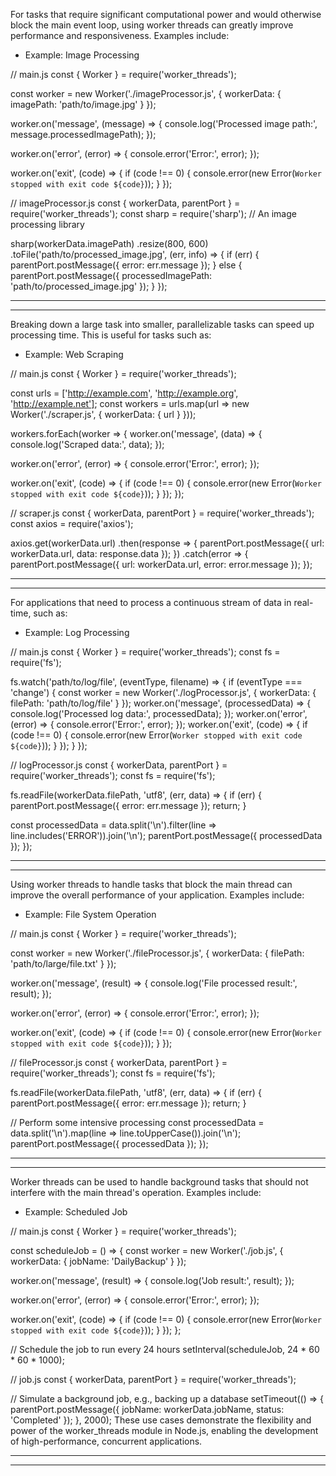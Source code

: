 <!-- 1. CPU-Intensive Tasks -->
For tasks that require significant computational power and would otherwise block the main event loop, 
using worker threads can greatly improve performance and responsiveness. Examples include:

* Example: Image Processing

<!-- ============================================= -->
// main.js
const { Worker } = require('worker_threads');

const worker = new Worker('./imageProcessor.js', {
  workerData: { imagePath: 'path/to/image.jpg' }
});

worker.on('message', (message) => {
  console.log('Processed image path:', message.processedImagePath);
});

worker.on('error', (error) => {
  console.error('Error:', error);
});

worker.on('exit', (code) => {
  if (code !== 0) {
    console.error(new Error(`Worker stopped with exit code ${code}`));
  }
});
<!-- ============================================= -->

<!-- ============================================= -->
// imageProcessor.js
const { workerData, parentPort } = require('worker_threads');
const sharp = require('sharp'); // An image processing library

sharp(workerData.imagePath)
  .resize(800, 600)
  .toFile('path/to/processed_image.jpg', (err, info) => {
    if (err) {
      parentPort.postMessage({ error: err.message });
    } else {
      parentPort.postMessage({ processedImagePath: 'path/to/processed_image.jpg' });
    }
  });
<!-- ============================================= -->

-------------------------------------------------------------------------------------------------------------------------------------
-------------------------------------------------------------------------------------------------------------------------------------

<!-- 2. Parallel Processing -->
Breaking down a large task into smaller, parallelizable tasks can speed up processing time. This is useful for tasks such as:

* Example: Web Scraping

<!-- ============================================= -->
// main.js
const { Worker } = require('worker_threads');

const urls = ['http://example.com', 'http://example.org', 'http://example.net'];
const workers = urls.map(url => new Worker('./scraper.js', { workerData: { url } }));

workers.forEach(worker => {
  worker.on('message', (data) => {
    console.log('Scraped data:', data);
  });

  worker.on('error', (error) => {
    console.error('Error:', error);
  });

  worker.on('exit', (code) => {
    if (code !== 0) {
      console.error(new Error(`Worker stopped with exit code ${code}`));
    }
  });
});
<!-- ============================================= -->

<!-- ============================================= -->
// scraper.js
const { workerData, parentPort } = require('worker_threads');
const axios = require('axios');

axios.get(workerData.url)
  .then(response => {
    parentPort.postMessage({ url: workerData.url, data: response.data });
  })
  .catch(error => {
    parentPort.postMessage({ url: workerData.url, error: error.message });
  });
<!-- ============================================= -->

-------------------------------------------------------------------------------------------------------------------------------------
-------------------------------------------------------------------------------------------------------------------------------------

<!-- 3. Real-Time Data Processing -->
For applications that need to process a continuous stream of data in real-time, such as:

* Example: Log Processing

<!-- ============================================= -->
// main.js
const { Worker } = require('worker_threads');
const fs = require('fs');

fs.watch('path/to/log/file', (eventType, filename) => {
  if (eventType === 'change') {
    const worker = new Worker('./logProcessor.js', { workerData: { filePath: 'path/to/log/file' } });
    worker.on('message', (processedData) => {
      console.log('Processed log data:', processedData);
    });
    worker.on('error', (error) => {
      console.error('Error:', error);
    });
    worker.on('exit', (code) => {
      if (code !== 0) {
        console.error(new Error(`Worker stopped with exit code ${code}`));
      }
    });
  }
});
<!-- ============================================= -->

<!-- ============================================= -->
// logProcessor.js
const { workerData, parentPort } = require('worker_threads');
const fs = require('fs');

fs.readFile(workerData.filePath, 'utf8', (err, data) => {
  if (err) {
    parentPort.postMessage({ error: err.message });
    return;
  }

  const processedData = data.split('\n').filter(line => line.includes('ERROR')).join('\n');
  parentPort.postMessage({ processedData });
});
<!-- ============================================= -->

-------------------------------------------------------------------------------------------------------------------------------------
-------------------------------------------------------------------------------------------------------------------------------------

<!-- 4. Offloading Blocking Tasks -->
Using worker threads to handle tasks that block the main thread can improve the overall performance of your application. Examples include:

* Example: File System Operation

<!-- ============================================= -->
// main.js
const { Worker } = require('worker_threads');

const worker = new Worker('./fileProcessor.js', { workerData: { filePath: 'path/to/large/file.txt' } });

worker.on('message', (result) => {
  console.log('File processed result:', result);
});

worker.on('error', (error) => {
  console.error('Error:', error);
});

worker.on('exit', (code) => {
  if (code !== 0) {
    console.error(new Error(`Worker stopped with exit code ${code}`));
  }
});
<!-- ============================================= -->

<!-- ============================================= -->
// fileProcessor.js
const { workerData, parentPort } = require('worker_threads');
const fs = require('fs');

fs.readFile(workerData.filePath, 'utf8', (err, data) => {
  if (err) {
    parentPort.postMessage({ error: err.message });
    return;
  }

  // Perform some intensive processing
  const processedData = data.split('\n').map(line => line.toUpperCase()).join('\n');
  parentPort.postMessage({ processedData });
});
<!-- ============================================= -->

-------------------------------------------------------------------------------------------------------------------------------------
-------------------------------------------------------------------------------------------------------------------------------------

<!-- 5. Background Tasks -->
Worker threads can be used to handle background tasks that should not interfere with the main thread's operation. Examples include:

* Example: Scheduled Job

<!-- ============================================= -->
// main.js
const { Worker } = require('worker_threads');

const scheduleJob = () => {
  const worker = new Worker('./job.js', { workerData: { jobName: 'DailyBackup' } });

  worker.on('message', (result) => {
    console.log('Job result:', result);
  });

  worker.on('error', (error) => {
    console.error('Error:', error);
  });

  worker.on('exit', (code) => {
    if (code !== 0) {
      console.error(new Error(`Worker stopped with exit code ${code}`));
    }
  });
};

// Schedule the job to run every 24 hours
setInterval(scheduleJob, 24 * 60 * 60 * 1000);
<!-- ============================================= -->

<!-- ============================================= -->
// job.js
const { workerData, parentPort } = require('worker_threads');

// Simulate a background job, e.g., backing up a database
setTimeout(() => {
  parentPort.postMessage({ jobName: workerData.jobName, status: 'Completed' });
}, 2000);
These use cases demonstrate the flexibility and power of the worker_threads module in Node.js, enabling the development of high-performance, concurrent applications.
<!-- ============================================= -->

-------------------------------------------------------------------------------------------------------------------------------------
-------------------------------------------------------------------------------------------------------------------------------------